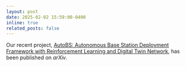 ```yaml
---
layout: post
date: 2025-02-02 15:59:00-0400
inline: true
related_posts: false
---
```


Our recent project, <a href="https://arxiv.org/abs/2502.19647" target="_blank">AutoBS: Autonomous Base Station Deployment Framework with Reinforcement Learning and Digital Twin Network</a>, has been published on <i>arXiv</i>.



